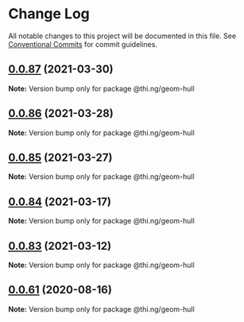 # Change Log

All notable changes to this project will be documented in this file.
See [Conventional Commits](https://conventionalcommits.org) for commit guidelines.

## [0.0.87](https://github.com/thi-ng/umbrella/compare/@thi.ng/geom-hull@0.0.86...@thi.ng/geom-hull@0.0.87) (2021-03-30)

**Note:** Version bump only for package @thi.ng/geom-hull





## [0.0.86](https://github.com/thi-ng/umbrella/compare/@thi.ng/geom-hull@0.0.85...@thi.ng/geom-hull@0.0.86) (2021-03-28)

**Note:** Version bump only for package @thi.ng/geom-hull





## [0.0.85](https://github.com/thi-ng/umbrella/compare/@thi.ng/geom-hull@0.0.84...@thi.ng/geom-hull@0.0.85) (2021-03-27)

**Note:** Version bump only for package @thi.ng/geom-hull





## [0.0.84](https://github.com/thi-ng/umbrella/compare/@thi.ng/geom-hull@0.0.83...@thi.ng/geom-hull@0.0.84) (2021-03-17)

**Note:** Version bump only for package @thi.ng/geom-hull





## [0.0.83](https://github.com/thi-ng/umbrella/compare/@thi.ng/geom-hull@0.0.82...@thi.ng/geom-hull@0.0.83) (2021-03-12)

**Note:** Version bump only for package @thi.ng/geom-hull





## [0.0.61](https://github.com/thi-ng/umbrella/compare/@thi.ng/geom-hull@0.0.60...@thi.ng/geom-hull@0.0.61) (2020-08-16)

**Note:** Version bump only for package @thi.ng/geom-hull
